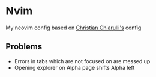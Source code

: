 # Nvim
My neovim config based on [Christian Chiarulli's](https://github.com/ChristianChiarulli/nvim) config

## Problems
- Errors in tabs which are not focused on are messed up
- Opening explorer on Alpha page shifts Alpha left
